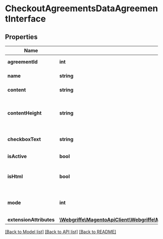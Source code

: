# CheckoutAgreementsDataAgreementInterface

## Properties
Name | Type | Description | Notes
------------ | ------------- | ------------- | -------------
**agreementId** | **int** | Agreement ID. | 
**name** | **string** | Agreement name. | 
**content** | **string** | Agreement content. | 
**contentHeight** | **string** | Agreement content height. Otherwise, null. | [optional] 
**checkboxText** | **string** | Agreement checkbox text. | 
**isActive** | **bool** | Agreement status. | 
**isHtml** | **bool** | * true - HTML. * false - plain text. | 
**mode** | **int** | The agreement applied mode. | 
**extensionAttributes** | [**\Webgriffe\MagentoApiClient\Webgriffe\MagentoApiClient\Model\CheckoutAgreementsDataAgreementExtensionInterface**](CheckoutAgreementsDataAgreementExtensionInterface.md) |  | [optional] 

[[Back to Model list]](../README.md#documentation-for-models) [[Back to API list]](../README.md#documentation-for-api-endpoints) [[Back to README]](../README.md)


